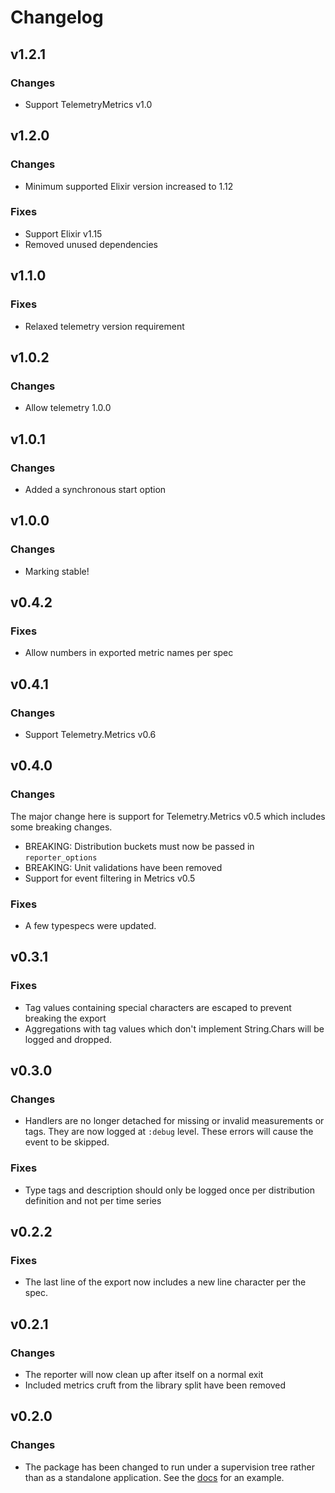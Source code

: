 # Changelog

## v1.2.1

### Changes

  * Support TelemetryMetrics v1.0

## v1.2.0

### Changes

  * Minimum supported Elixir version increased to 1.12

### Fixes

  * Support Elixir v1.15
  * Removed unused dependencies

## v1.1.0

### Fixes

  * Relaxed telemetry version requirement

## v1.0.2

### Changes

  * Allow telemetry 1.0.0

## v1.0.1

### Changes

  * Added a synchronous start option

## v1.0.0

### Changes

  * Marking stable!

## v0.4.2

### Fixes

  * Allow numbers in exported metric names per spec

## v0.4.1

### Changes

  * Support Telemetry.Metrics v0.6

## v0.4.0

### Changes

The major change here is support for Telemetry.Metrics v0.5 which includes some breaking
changes.

  * BREAKING: Distribution buckets must now be passed in `reporter_options`
  * BREAKING: Unit validations have been removed
  * Support for event filtering in Metrics v0.5

### Fixes

  * A few typespecs were updated.

## v0.3.1

### Fixes

  * Tag values containing special characters are escaped to prevent breaking the export
  * Aggregations with tag values which don't implement String.Chars will be logged
    and dropped.

## v0.3.0

### Changes

  * Handlers are no longer detached for missing or invalid measurements or tags.
    They are now logged at `:debug` level. These errors will cause the event to
    be skipped.

### Fixes

  * Type tags and description should only be logged once per distribution definition
    and not per time series

## v0.2.2

### Fixes

  * The last line of the export now includes a new line character per the spec.
  
## v0.2.1

### Changes

  * The reporter will now clean up after itself on a normal exit
  * Included metrics cruft from the library split have been removed

## v0.2.0

### Changes

  * The package has been changed to run under a supervision tree rather than as
  a standalone application. See the [docs](https://hexdocs.pm/telemetry_metrics_prometheus_core/TelemetryMetricsPrometheus.Core.html#start_link/1) for an example.

